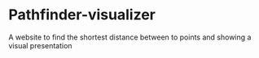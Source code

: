 # Pathfinder-visualizer
A website to find the shortest distance between to points and showing a visual presentation

